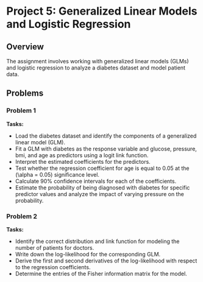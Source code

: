 # Project 5: Generalized Linear Models and Logistic Regression

## Overview
The assignment involves working with generalized linear models (GLMs) and logistic regression to analyze a diabetes dataset and model patient data.

## Problems

### Problem 1
**Tasks:**
- Load the diabetes dataset and identify the components of a generalized linear model (GLM).
- Fit a GLM with diabetes as the response variable and glucose, pressure, bmi, and age as predictors using a logit link function.
- Interpret the estimated coefficients for the predictors.
- Test whether the regression coefficient for age is equal to 0.05 at the \(\alpha = 0.05\) significance level.
- Calculate 90% confidence intervals for each of the coefficients.
- Estimate the probability of being diagnosed with diabetes for specific predictor values and analyze the impact of varying pressure on the probability.

### Problem 2
**Tasks:**
- Identify the correct distribution and link function for modeling the number of patients for doctors.
- Write down the log-likelihood for the corresponding GLM.
- Derive the first and second derivatives of the log-likelihood with respect to the regression coefficients.
- Determine the entries of the Fisher information matrix for the model.

